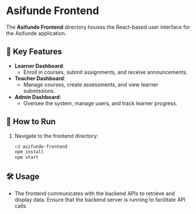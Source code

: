 # Asifunde Frontend

The **Asifunde Frontend** directory houses the React-based user interface for the Asifunde application.

## 📂 Key Features

- **Learner Dashboard**: 
  - Enroll in courses, submit assignments, and receive announcements.
- **Teacher Dashboard**: 
  - Manage courses, create assessments, and view learner submissions.
- **Admin Dashboard**: 
  - Oversee the system, manage users, and track learner progress.

## 🚀 How to Run

1. Navigate to the frontend directory:
   ```bash
   cd asifunde-frontend
   npm install
   npm start

## 🛠 Usage
   - The frontend communicates with the backend APIs to retrieve and display data. Ensure that the backend server is running to facilitate API calls.

